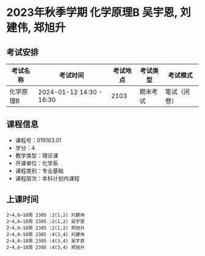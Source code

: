 # 2023年秋季学期 化学原理B 吴宇恩, 刘建伟, 郑旭升




## 考试安排

| 考试名称 | 考试时间 | 考试地点 | 考试类型 | 考试模式 |
| -------- | -------- | -------- | -------- | -------- |
| 化学原理B | 2024-01-12 14:30 - 16:30 | 2103 | 期末考试 | 笔试（闭卷） |





## 课程信息

- 课程号：019163.01
- 学分：4
- 教学类型：理论课
- 开课单位：化学系
- 课程类别：专业基础
- 课程层次：本科计划内课程

## 上课时间

```
2~4,6~18周 2305 :2(1,2) 刘建伟
2~4,6~18周 2305 :2(1,2) 吴宇恩
2~4,6~18周 2305 :2(1,2) 郑旭升
2~4,6~18周 2305 :4(3,4) 刘建伟
2~4,6~18周 2305 :4(3,4) 吴宇恩
2~4,6~18周 2305 :4(3,4) 郑旭升
```

